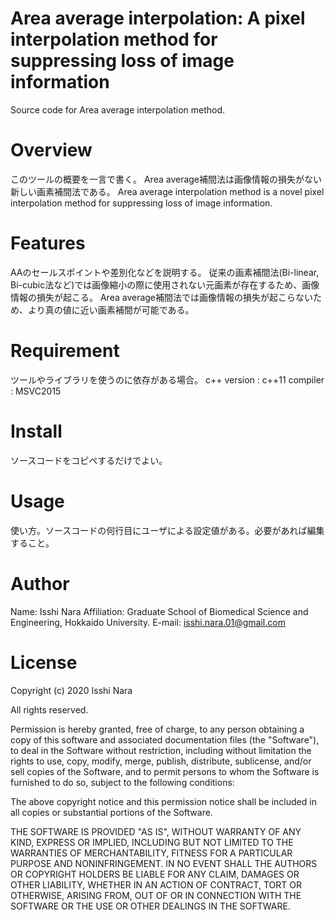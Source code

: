 # Area average interpolation: A pixel interpolation method for suppressing loss of image information
Source code for Area average interpolation method.

# Overview
このツールの概要を一言で書く。
Area average補間法は画像情報の損失がない新しい画素補間法である。
Area average interpolation method is a novel pixel interpolation method for suppressing loss of image information.

# Features
AAのセールスポイントや差別化などを説明する。
従来の画素補間法(Bi-linear, Bi-cubic法など)では画像縮小の際に使用されない元画素が存在するため、画像情報の損失が起こる。
Area average補間法では画像情報の損失が起こらないため、より真の値に近い画素補間が可能である。

# Requirement
ツールやライブラリを使うのに依存がある場合。
c++ version : c++11
compiler : MSVC2015

# Install
ソースコードをコピペするだけでよい。

# Usage
使い方。ソースコードの何行目にユーザによる設定値がある。必要があれば編集すること。

# Author
Name:        Isshi Nara
Affiliation: Graduate School of Biomedical Science and Engineering, Hokkaido University.
E-mail:      isshi.nara.01@gmail.com

# License
Copyright (c) 2020 Isshi Nara

All rights reserved.

Permission is hereby granted, free of charge, to any person obtaining a copy of this software and associated documentation files (the "Software"), to deal in the Software without restriction, including without limitation the rights to use, copy, modify, merge, publish, distribute, sublicense, and/or sell copies of the Software, and to permit persons to whom the Software is furnished to do so, subject to the following conditions:

The above copyright notice and this permission notice shall be included in all copies or substantial portions of the Software.

THE SOFTWARE IS PROVIDED "AS IS", WITHOUT WARRANTY OF ANY KIND, EXPRESS OR IMPLIED, INCLUDING BUT NOT LIMITED TO THE WARRANTIES OF MERCHANTABILITY, FITNESS FOR A PARTICULAR PURPOSE AND NONINFRINGEMENT. IN NO EVENT SHALL THE AUTHORS OR COPYRIGHT HOLDERS BE LIABLE FOR ANY CLAIM, DAMAGES OR OTHER LIABILITY, WHETHER IN AN ACTION OF CONTRACT, TORT OR OTHERWISE, ARISING FROM, OUT OF OR IN CONNECTION WITH THE SOFTWARE OR THE USE OR OTHER DEALINGS IN THE SOFTWARE.

